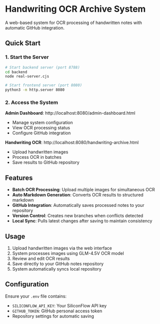 # Handwriting OCR Archive System

A web-based system for OCR processing of handwritten notes with automatic GitHub integration.

## Quick Start

### 1. Start the Server

```bash
# Start backend server (port 8788)
cd backend
node real-server.cjs

# Start frontend server (port 8080)
python3 -m http.server 8080
```

### 2. Access the System

**Admin Dashboard**: http://localhost:8080/admin-dashboard.html
- Manage system configuration
- View OCR processing status
- Configure GitHub integration

**Handwriting OCR**: http://localhost:8080/handwriting-archive.html
- Upload handwritten images
- Process OCR in batches
- Save results to GitHub repository

## Features

- **Batch OCR Processing**: Upload multiple images for simultaneous OCR
- **Auto Markdown Generation**: Converts OCR results to structured markdown
- **GitHub Integration**: Automatically saves processed notes to your repository
- **Version Control**: Creates new branches when conflicts detected
- **Local Sync**: Pulls latest changes after saving to maintain consistency

## Usage

1. Upload handwritten images via the web interface
2. System processes images using GLM-4.5V OCR model
3. Review and edit OCR results
4. Save directly to your GitHub notes repository
5. System automatically syncs local repository

## Configuration

Ensure your `.env` file contains:
- `SILICONFLOW_API_KEY`: Your SiliconFlow API key
- `GITHUB_TOKEN`: GitHub personal access token
- Repository settings for automatic saving